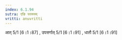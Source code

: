 ```yaml
---
index: 6.1.94
sutra: एङि पररूपम्
vritti: anuvritti
---
```


आत् 5/1 [6।1।87] , उपसर्गात् 5/1 [6।1।91] , धातौ 5/1 [6।1।91]